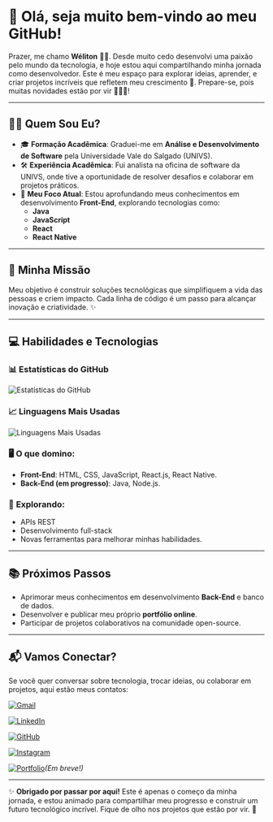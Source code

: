 
# 👋 Olá, seja muito bem-vindo ao meu GitHub! 

Prazer, me chamo **Wéliton** 🤝🏻. Desde muito cedo desenvolvi uma paixão pelo mundo da tecnologia, e hoje estou aqui compartilhando minha jornada como desenvolvedor. Este é meu espaço para explorar ideias, aprender, e criar projetos incríveis que refletem meu crescimento 🚧. Prepare-se, pois muitas novidades estão por vir 👨🏻‍💻! 

---

## 🧑‍💻 Quem Sou Eu?

- 🎓 **Formação Acadêmica**: Graduei-me em **Análise e Desenvolvimento de Software** pela Universidade Vale do Salgado (UNIVS).
- 🛠️ **Experiência Acadêmica**: Fui analista na oficina de software da UNIVS, onde tive a oportunidade de resolver desafios e colaborar em projetos práticos.
- 🚀 **Meu Foco Atual**: Estou aprofundando meus conhecimentos em desenvolvimento **Front-End**, explorando tecnologias como:
  - **Java**
  - **JavaScript**
  - **React**
  - **React Native**

---

## 🌟 Minha Missão

Meu objetivo é construir soluções tecnológicas que simplifiquem a vida das pessoas e criem impacto. Cada linha de código é um passo para alcançar inovação e criatividade. ✨ 

---

## 💻 Habilidades e Tecnologias


### 📊 Estatísticas do GitHub
![Estatísticas do GitHub](https://github-readme-stats.vercel.app/api?username=WVitor263&show_icons=true&theme=radical&title_color=ff6f61&icon_color=fed766&text_color=ffffff&bg_color=1e1e2e)

### 📈 Linguagens Mais Usadas
![Linguagens Mais Usadas](https://github-readme-stats.vercel.app/api/top-langs/?username=WVitor263&layout=compact&langs_count=6&theme=tokyonight&bg_color=212121&title_color=00FFAB&text_color=FFFFFF)


### 🖥️ **O que domino:**
- **Front-End**: HTML, CSS, JavaScript, React.js, React Native.
- **Back-End (em progresso)**: Java, Node.js.

### 🚀 **Explorando:**
- APIs REST
- Desenvolvimento full-stack
- Novas ferramentas para melhorar minhas habilidades.

---

## 📚 Próximos Passos

- Aprimorar meus conhecimentos em desenvolvimento **Back-End** e banco de dados.
- Desenvolver e publicar meu próprio **portfólio online**.
- Participar de projetos colaborativos na comunidade open-source.

---

## 📬 Vamos Conectar?

Se você quer conversar sobre tecnologia, trocar ideias, ou colaborar em projetos, aqui estão meus contatos:

 [![Gmail](https://img.shields.io/badge/Gmail-333333?style=for-the-badge&logo=gmail&logoColor=red)](mailto:wellingtonvictoralves@gmail.com)

 [![LinkedIn](https://img.shields.io/badge/LinkedIn-0077B5?style=for-the-badge&logo=linkedin&logoColor=white)](https://www.linkedin.com/in/etimvitor/)

 [![GitHub](https://img.shields.io/badge/GitHub-100000?style=for-the-badge&logo=github&logoColor=white)](https://github.com/WVitor263)

[![Instagram](https://img.shields.io/badge/-Instagram-%23E4405F?style=for-the-badge&logo=instagram&logoColor=white)](https://www.instagram.com/etim.vitor/)

[![Portfolio](https://img.shields.io/badge/Portfolio-FF5722?style=for-the-badge&logo=todoist&logoColor=white)](https://seulink.com)*(Em breve!)*

---

✨ **Obrigado por passar por aqui!** Este é apenas o começo da minha jornada, e estou animado para compartilhar meu progresso e construir um futuro tecnológico incrível. Fique de olho nos projetos que estão por vir. 🚀